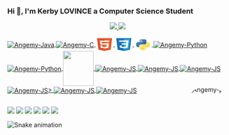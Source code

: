 ### Hi 👋, I'm Kerby LOVINCE a Computer Science Student


 <div align="center">
  <a href="https://github.com/kerby509">
  <img height="180em" src="https://github-readme-stats.vercel.app/api?username=kerby509&theme=github_dark&show_icons=true"/>
  <img height="180em" src="https://github-readme-stats.vercel.app/api/top-langs/?username=kerby509&layout=compact&langs_count=7&theme=github_dark"/>
</div>
<div style="display: inline_block"><br>
  <img align="center" alt="Angemy-Java" height="30" width="40" src="https://cdn.jsdelivr.net/gh/devicons/devicon/icons/java/java-original-wordmark.svg">
  <img align="center" alt="Angemy-C" height="30" width="40" src="https://cdn.jsdelivr.net/gh/devicons/devicon/icons/c/c-original.svg">
  <img align="center" alt="Angemy-HTML" height="30" width="40" src="https://raw.githubusercontent.com/devicons/devicon/master/icons/html5/html5-original.svg">
  <img align="center" alt="Angemy-CSS" height="30" width="40" src="https://raw.githubusercontent.com/devicons/devicon/master/icons/css3/css3-original.svg">
  <img align="center" alt="Angemy-Python" height="30" width="40" src="https://raw.githubusercontent.com/devicons/devicon/master/icons/python/python-original.svg">
 
  <img align="center" alt="Angemy-Python" height="30" width="40" src="https://cdn.jsdelivr.net/gh/devicons/devicon/icons/angularjs/angularjs-original.svg" />
 
  <img align="center" alt="Angemy-Python" height="30" width="40" src="https://cdn.jsdelivr.net/gh/devicons/devicon/icons/typescript/typescript-original.svg" />
   <img align="center"  height="80" width="70" src="https://cdn.jsdelivr.net/gh/devicons/devicon/icons/nodejs/nodejs-plain-wordmark.svg" />
             
  <img align="center" alt="Angemy-JS" height="30" width="40" src="https://cdn.jsdelivr.net/gh/devicons/devicon/icons/javascript/javascript-original.svg">
  <img align="center" alt="Angemy-JS" height="30" width="40" src="https://cdn.jsdelivr.net/gh/devicons/devicon/icons/php/php-original.svg">
  <img align="center" alt="Angemy-JS" height="30" width="40" src="https://cdn.jsdelivr.net/gh/devicons/devicon/icons/mysql/mysql-original-wordmark.svg">
  <img align="center" alt="Angemy-JS" height="30" width="40" src="https://cdn.jsdelivr.net/gh/devicons/devicon/icons/postgresql/postgresql-original-wordmark.svg" />>
 <img align="center" alt="Angemy-JS" height="30" width="40" src="https://cdn.jsdelivr.net/gh/devicons/devicon/icons/react/react-original-wordmark.svg">
  <img align="center" alt="Angemy-JS" height="30" width="40" src="https://cdn.jsdelivr.net/gh/devicons/devicon/icons/sqlite/sqlite-original-wordmark.svg">

<img align="right" alt="Angemy-pic" height="150" style="border-radius:50px;" src="https://blog.lg.com.br/wp-content/uploads/2019/11/tecnologia-e-ser-humano-1.png">

</div>
  
  ##
 
<div> 
  <a href="https://twitter.com/Kerbylovince1" target="_blank"><img src="https://img.shields.io/badge/Twitter-1DA1F2?style=for-the-badge&logo=twitter&logoColor=white" target="_blank"></a>
  <a href="https://www.instagram.com/kerbykebodor/" target="_blank"><img src="https://img.shields.io/badge/-Instagram-%23E4405F?style=for-the-badge&logo=instagram&logoColor=white" target="_blank"></a>
 	<a href="https://www.facebook.com/kerbykebodor.lovince/" target="_blank"><img src="https://img.shields.io/badge/Facebook-1877F2?style=for-the-badge&logo=facebook&logoColor=white" target="_blank"></a>
 <a href="https://discord.com/channels/@me" target="_blank"><img src="https://img.shields.io/badge/Discord-7289DA?style=for-the-badge&logo=discord&logoColor=white" target="_blank"></a> 
  <a href = "mailto:lovincekerby99@gmail.com"><img src="https://img.shields.io/badge/Gmail-D14836?style=for-the-badge&logo=gmail&logoColor=white"></a>
  <a href="https://www.linkedin.com/in/kerby-lovince-a25874142/" target="_blank"><img src="https://img.shields.io/badge/-LinkedIn-%230077B5?style=for-the-badge&logo=linkedin&logoColor=white" target="_blank"></a> 
 
  ![Snake animation](https://github.com/kerby509/snake/blob/output/github-contribution-grid-snake.svg)
 
</div>
